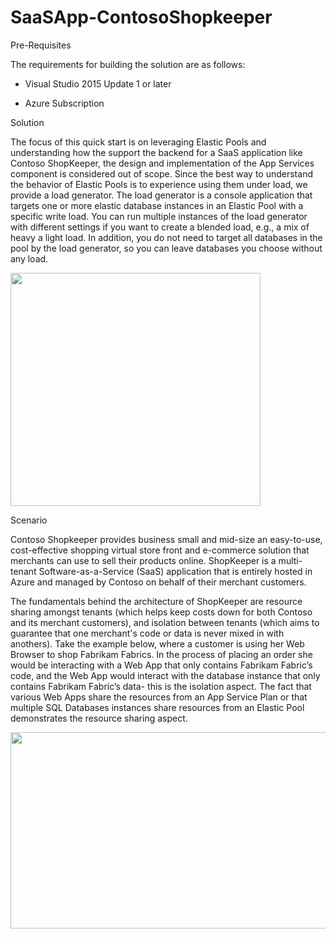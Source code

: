 SaaSApp-ContosoShopkeeper
=========================

<span id="_Toc454531058" class="anchor"></span>Pre-Requisites

The requirements for building the solution are as follows:

-   Visual Studio 2015 Update 1 or later

-   Azure Subscription

Solution

The focus of this quick start is on leveraging Elastic Pools and understanding how the support the backend for a SaaS application like Contoso ShopKeeper, the design and implementation of the App Services component is considered out of scope. Since the best way to understand the behavior of Elastic Pools is to experience using them under load, we provide a load generator. The load generator is a console application that targets one or more elastic database instances in an Elastic Pool with a specific write load. You can run multiple instances of the load generator with different settings if you want to create a blended load, e.g., a mix of heavy a light load. In addition, you do not need to target all databases in the pool by the load generator, so you can leave databases you choose without any load.

<img src="./media/image1.png" width="400" height="373" />

<span id="_Toc454531059" class="anchor"></span>Scenario

Contoso Shopkeeper provides business small and mid-size an easy-to-use, cost-effective shopping virtual store front and e-commerce solution that merchants can use to sell their products online. ShopKeeper is a multi-tenant Software-as-a-Service (SaaS) application that is entirely hosted in Azure and managed by Contoso on behalf of their merchant customers.

The fundamentals behind the architecture of ShopKeeper are resource sharing amongst tenants (which helps keep costs down for both Contoso and its merchant customers), and isolation between tenants (which aims to guarantee that one merchant's code or data is never mixed in with anothers). Take the example below, where a customer is using her Web Browser to shop Fabrikam Fabrics. In the process of placing an order she would be interacting with a Web App that only contains Fabrikam Fabric’s code, and the Web App would interact with the database instance that only contains Fabrikam Fabric’s data- this is the isolation aspect. The fact that various Web Apps share the resources from an App Service Plan or that multiple SQL Databases instances share resources from an Elastic Pool demonstrates the resource sharing aspect.

<img src="./media/image2.png" width="615" height="314" />

